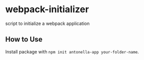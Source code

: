 # webpack-initializer
script to initialize a webpack application

## How to Use
Install package with `npm init antonella-app your-folder-name`.
